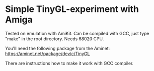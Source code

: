 # Simple TinyGL-experiment with Amiga

Tested on emulation with AmiKit. Can be compiled with GCC, just type "make" in the root directory. Needs 68020 CPU.

You'll need the following package from the Aminet:
https://aminet.net/package/dev/c/TinyGL

There are instructions how to make it work with GCC compiler.

